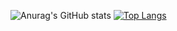 
![Anurag's GitHub stats](https://github-readme-stats.vercel.app/api?username=AzukiYamada&show_icons=true&theme=radical&count_private=true) [![Top Langs](https://github-readme-stats.vercel.app/api/top-langs/?username=AzukiYamada&layout=compact)](https://github.com/anuraghazra/github-readme-stats)


<!--
**AzukiYamada/AzukiYamada** is a ✨ _special_ ✨ repository because its `README.md` (this file) appears on your GitHub profile.

Here are some ideas to get you started:

- 🔭 I’m currently working on ...
- 🌱 I’m currently learning ...
- 👯 I’m looking to collaborate on ...
- 🤔 I’m looking for help with ...
- 💬 Ask me about ...
- 📫 How to reach me: ...
- 😄 Pronouns: ...
- ⚡ Fun fact: ...
-->
